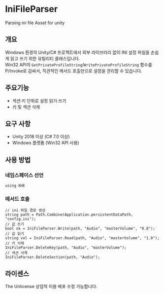 # IniFileParser
Parsing ini file Asset for unity

## 개요
Windows 환경의 Unity/C# 프로젝트에서 외부 라이브러리 없이 INI 설정 파일을 손쉽게 읽고 쓰기 위한 유틸리티 클래스입니다.  
Win32 API의 `GetPrivateProfileString`/`WritePrivateProfileString` 함수를 P/Invoke로 감싸서, 직관적인 메서드 호출만으로 설정을 관리할 수 있습니다.

## 주요기능
- 섹션·키 단위로 설정 읽기·쓰기
- 키 및 섹션 삭제

## 요구 사항
- Unity 2018 이상 (C# 7.0 이상)
- Windows 플랫폼 (Win32 API 사용)

## 사용 방법
### 네임스페이스 선언
```
using KHE
```

### 메서드 호출
```
// ini 파일 경로 생성
string path = Path.Combine(Application.persistentDataPath, "config.ini");
// 값 쓰기
bool ok = IniFileParser.Write(path, "Audio", "masterVolume", "0.8");
// 값 읽기
string vol = IniFileParser.Read(path, "Audio", "masterVolume", "1.0");
// 키 삭제
IniFileParser.DeleteKey(path, "Audio", "masterVolume");
// 섹션 삭제
IniFileParser.DeleteSection(path, "Audio");
```
## 라이센스
The Unlicense
상업적 이용 배포 수정 가능합니다.
